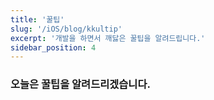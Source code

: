 ```yaml
---
title: '꿀팁'
slug: '/iOS/blog/kkultip'
excerpt: '개발을 하면서 깨닳은 꿀팁을 알려드립니다.'
sidebar_position: 4
---
```


### 오늘은 꿀팁을 알려드리겠습니다.